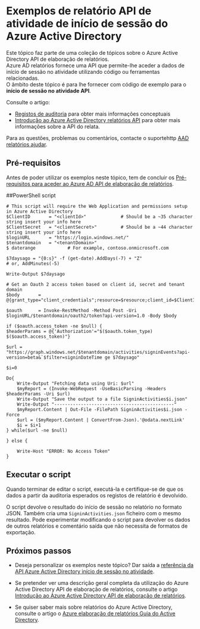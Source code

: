 <properties
    pageTitle="Exemplos de relatório API de atividade de início de sessão do Azure Active Directory | Microsoft Azure"
    description="Como começar com o Azure Active Directory relatórios API"
    services="active-directory"
    documentationCenter=""
    authors="dhanyahk"
    manager="femila"
    editor=""/>

<tags
    ms.service="active-directory"
    ms.devlang="na"
    ms.topic="article"
    ms.tgt_pltfrm="na"
    ms.workload="identity"
    ms.date="09/25/2016"
    ms.author="dhanyahk;markvi"/>

# <a name="azure-active-directory-sign-in-activity-report-api-samples"></a>Exemplos de relatório API de atividade de início de sessão do Azure Active Directory

Este tópico faz parte de uma coleção de tópicos sobre o Azure Active Directory API de elaboração de relatórios.  
Azure AD relatórios fornece uma API que permite-lhe aceder a dados de início de sessão no atividade utilizando código ou ferramentas relacionadas.  
O âmbito deste tópico é para lhe fornecer com código de exemplo para o **início de sessão no atividade API**.

Consulte o artigo:

- [Registos de auditoria](active-directory-reporting-azure-portal.md#audit-logs) para obter mais informações conceptuais
- [Introdução ao Azure Active Directory relatórios API](active-directory-reporting-api-getting-started.md) para obter mais informações sobre a API do relata.

Para as questões, problemas ou comentários, contacte o suportehttp [AAD relatórios ajudar](mailto:aadreportinghelp@microsoft.com).


## <a name="prerequisites"></a>Pré-requisitos
Antes de poder utilizar os exemplos neste tópico, tem de concluir os [Pré-requisitos para aceder ao Azure AD API de elaboração de relatórios](active-directory-reporting-api-prerequisites.md).  


##<a name="powershell-script"></a>PowerShell script

    # This script will require the Web Application and permissions setup in Azure Active Directory
    $ClientID       = "<clientId>"             # Should be a ~35 character string insert your info here
    $ClientSecret   = "<clientSecret>"         # Should be a ~44 character string insert your info here
    $loginURL       = "https://login.windows.net/"
    $tenantdomain   = "<tenantDomain>"
    $ daterange            # For example, contoso.onmicrosoft.com

    $7daysago = "{0:s}" -f (get-date).AddDays(-7) + "Z"
    # or, AddMinutes(-5)

    Write-Output $7daysago

    # Get an Oauth 2 access token based on client id, secret and tenant domain
    $body       = @{grant_type="client_credentials";resource=$resource;client_id=$ClientID;client_secret=$ClientSecret}

    $oauth      = Invoke-RestMethod -Method Post -Uri $loginURL/$tenantdomain/oauth2/token?api-version=1.0 -Body $body

    if ($oauth.access_token -ne $null) {
    $headerParams = @{'Authorization'="$($oauth.token_type) $($oauth.access_token)"}

    $url = "https://graph.windows.net/$tenantdomain/activities/signinEvents?api-version=beta&`$filter=signinDateTime ge $7daysago"
    
    $i=0
    
    Do{
        Write-Output "Fetching data using Uri: $url"
        $myReport = (Invoke-WebRequest -UseBasicParsing -Headers $headerParams -Uri $url)
        Write-Output "Save the output to a file SigninActivities$i.json"
        Write-Output "---------------------------------------------"
        $myReport.Content | Out-File -FilePath SigninActivities$i.json -Force
        $url = ($myReport.Content | ConvertFrom-Json).'@odata.nextLink'
        $i = $i+1
    } while($url -ne $null)

    } else {
    
        Write-Host "ERROR: No Access Token"
    }




## <a name="executing-the-script"></a>Executar o script
Quando terminar de editar o script, executá-la e certifique-se de que os dados a partir da auditoria esperados os registos de relatório é devolvido.

O script devolve o resultado do início de sessão no relatório no formato JSON. Também cria uma `SigninActivities.json` ficheiro com o mesmo resultado. Pode experimentar modificando o script para devolver os dados de outros relatórios e comentário saída que não necessita de formatos de exportação.



## <a name="next-steps"></a>Próximos passos

- Deseja personalizar os exemplos neste tópico? Dar saída a [referência da API Azure Active Directory início de sessão no atividade](active-directory-reporting-api-sign-in-activity-reference.md). 

- Se pretender ver uma descrição geral completa da utilização do Azure Active Directory API de elaboração de relatórios, consulte o artigo [Introdução ao Azure Active Directory API de elaboração de relatórios](active-directory-reporting-api-getting-started.md).

- Se quiser saber mais sobre relatórios do Azure Active Directory, consulte o artigo o [Azure elaboração de relatórios Guia do Active Directory](active-directory-reporting-guide.md).  